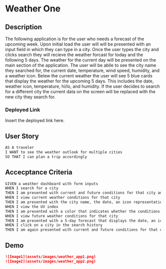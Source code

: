 # Weather One 

## Description
The following application is for the user who needs a forecast of the upcoming week. Upon initial load the user will will be presented with an input field in which they can type in a city. Once the user types the city and clicks search they will recieve the weather forcast for today and the following 5 days. The weather for the current day will be presented on the main section of the application. The user will be ablle to see the city name they searched for, the current date, temperature, wind speed, humidity, and a weather icon. Belew the current weather the user will see 5 blue cards that display the weather for the upcoming 5 days. This includes the date, weather icon, temperature, hi/lo, and humidity. If the user decides to search for a different city the current data on the screen will be replaced with the new city they search for.
        
### Deployed Link    
Insert the deployed link here.
        
## User Story

```md
AS A traveler
I WANT to see the weather outlook for multiple cities
SO THAT I can plan a trip accordingly
```      

## Accecptance Criteria 

```md
GIVEN a weather dashboard with form inputs
WHEN I search for a city
THEN I am presented with current and future conditions for that city and that city is added to the search history
WHEN I view current weather conditions for that city
THEN I am presented with the city name, the date, an icon representation of weather conditions, the temperature, the humidity, the wind speed, and the UV index
WHEN I view the UV index
THEN I am presented with a color that indicates whether the conditions are favorable, moderate, or severe
WHEN I view future weather conditions for that city
THEN I am presented with a 5-day forecast that displays the date, an icon representation of weather conditions, the temperature, and the humidity
WHEN I click on a city in the search history
THEN I am again presented with current and future conditions for that city
```
        
## Demo
```md
![Image1](assets/images/weather_app1.png)
![Image2](assets/images/weather_app2.png)          
```